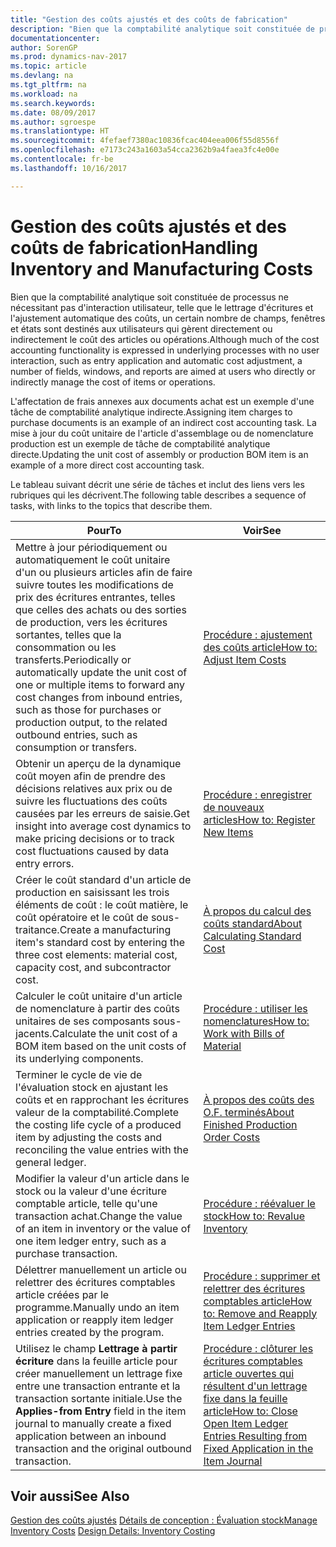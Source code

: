 ```yaml
---
title: "Gestion des coûts ajustés et des coûts de fabrication"
description: "Bien que la comptabilité analytique soit constituée de processus ne nécessitant pas d'interaction utilisateur, telle que le lettrage d'écritures et l'ajustement automatique des coûts, un certain nombre de champs, fenêtres et états sont destinés aux utilisateurs qui gèrent directement ou indirectement le coût des articles ou opérations."
documentationcenter: 
author: SorenGP
ms.prod: dynamics-nav-2017
ms.topic: article
ms.devlang: na
ms.tgt_pltfrm: na
ms.workload: na
ms.search.keywords: 
ms.date: 08/09/2017
ms.author: sgroespe
ms.translationtype: HT
ms.sourcegitcommit: 4fefaef7380ac10836fcac404eea006f55d8556f
ms.openlocfilehash: e7173c243a1603a54cca2362b9a4faea3fc4e00e
ms.contentlocale: fr-be
ms.lasthandoff: 10/16/2017

---
```

# <a name="handling-inventory-and-manufacturing-costs"></a><span data-ttu-id="fd942-103">Gestion des coûts ajustés et des coûts de fabrication</span><span class="sxs-lookup"><span data-stu-id="fd942-103">Handling Inventory and Manufacturing Costs</span></span>
<span data-ttu-id="fd942-104">Bien que la comptabilité analytique soit constituée de processus ne nécessitant pas d'interaction utilisateur, telle que le lettrage d'écritures et l'ajustement automatique des coûts, un certain nombre de champs, fenêtres et états sont destinés aux utilisateurs qui gèrent directement ou indirectement le coût des articles ou opérations.</span><span class="sxs-lookup"><span data-stu-id="fd942-104">Although much of the cost accounting functionality is expressed in underlying processes with no user interaction, such as entry application and automatic cost adjustment, a number of fields, windows, and reports are aimed at users who directly or indirectly manage the cost of items or operations.</span></span>  

 <span data-ttu-id="fd942-105">L'affectation de frais annexes aux documents achat est un exemple d'une tâche de comptabilité analytique indirecte.</span><span class="sxs-lookup"><span data-stu-id="fd942-105">Assigning item charges to purchase documents is an example of an indirect cost accounting task.</span></span> <span data-ttu-id="fd942-106">La mise à jour du coût unitaire de l'article d'assemblage ou de nomenclature production est un exemple de tâche de comptabilité analytique directe.</span><span class="sxs-lookup"><span data-stu-id="fd942-106">Updating the unit cost of assembly or production BOM item is an example of a more direct cost accounting task.</span></span>  

 <span data-ttu-id="fd942-107">Le tableau suivant décrit une série de tâches et inclut des liens vers les rubriques qui les décrivent.</span><span class="sxs-lookup"><span data-stu-id="fd942-107">The following table describes a sequence of tasks, with links to the topics that describe them.</span></span>   

|<span data-ttu-id="fd942-108">**Pour**</span><span class="sxs-lookup"><span data-stu-id="fd942-108">**To**</span></span>|<span data-ttu-id="fd942-109">**Voir**</span><span class="sxs-lookup"><span data-stu-id="fd942-109">**See**</span></span>|  
|------------|-------------|  
|<span data-ttu-id="fd942-110">Mettre à jour périodiquement ou automatiquement le coût unitaire d'un ou plusieurs articles afin de faire suivre toutes les modifications de prix des écritures entrantes, telles que celles des achats ou des sorties de production, vers les écritures sortantes, telles que la consommation ou les transferts.</span><span class="sxs-lookup"><span data-stu-id="fd942-110">Periodically or automatically update the unit cost of one or multiple items to forward any cost changes from inbound entries, such as those for purchases or production output, to the related outbound entries, such as consumption or transfers.</span></span>|[<span data-ttu-id="fd942-111">Procédure : ajustement des coûts article</span><span class="sxs-lookup"><span data-stu-id="fd942-111">How to: Adjust Item Costs</span></span>](inventory-how-adjust-item-costs.md)|  
|<span data-ttu-id="fd942-112">Obtenir un aperçu de la dynamique coût moyen afin de prendre des décisions relatives aux prix ou de suivre les fluctuations des coûts causées par les erreurs de saisie.</span><span class="sxs-lookup"><span data-stu-id="fd942-112">Get insight into average cost dynamics to make pricing decisions or to track cost fluctuations caused by data entry errors.</span></span>|[<span data-ttu-id="fd942-113">Procédure : enregistrer de nouveaux articles</span><span class="sxs-lookup"><span data-stu-id="fd942-113">How to: Register New Items</span></span>](inventory-how-register-new-items.md)|  
|<span data-ttu-id="fd942-114">Créer le coût standard d'un article de production en saisissant les trois éléments de coût : le coût matière, le coût opératoire et le coût de sous-traitance.</span><span class="sxs-lookup"><span data-stu-id="fd942-114">Create a manufacturing item's standard cost by entering the three cost elements: material cost, capacity cost, and subcontractor cost.</span></span>|[<span data-ttu-id="fd942-115">À propos du calcul des coûts standard</span><span class="sxs-lookup"><span data-stu-id="fd942-115">About Calculating Standard Cost</span></span>](finance-about-calculating-standard-cost.md)|  
|<span data-ttu-id="fd942-116">Calculer le coût unitaire d'un article de nomenclature à partir des coûts unitaires de ses composants sous-jacents.</span><span class="sxs-lookup"><span data-stu-id="fd942-116">Calculate the unit cost of a BOM item based on the unit costs of its underlying components.</span></span>|[<span data-ttu-id="fd942-117">Procédure : utiliser les nomenclatures</span><span class="sxs-lookup"><span data-stu-id="fd942-117">How to: Work with Bills of Material</span></span>](inventory-how-work-BOMs.md)|  
|<span data-ttu-id="fd942-118">Terminer le cycle de vie de l'évaluation stock en ajustant les coûts et en rapprochant les écritures valeur de la comptabilité.</span><span class="sxs-lookup"><span data-stu-id="fd942-118">Complete the costing life cycle of a produced item by adjusting the costs and reconciling the value entries with the general ledger.</span></span>|[<span data-ttu-id="fd942-119">À propos des coûts des O.F. terminés</span><span class="sxs-lookup"><span data-stu-id="fd942-119">About Finished Production Order Costs</span></span>](finance-about-finished-production-order-costs.md)|  
|<span data-ttu-id="fd942-120">Modifier la valeur d'un article dans le stock ou la valeur d'une écriture comptable article, telle qu'une transaction achat.</span><span class="sxs-lookup"><span data-stu-id="fd942-120">Change the value of an item in inventory or the value of one item ledger entry, such as a purchase transaction.</span></span>|[<span data-ttu-id="fd942-121">Procédure : réévaluer le stock</span><span class="sxs-lookup"><span data-stu-id="fd942-121">How to: Revalue Inventory</span></span>](inventory-how-revalue-inventory.md)|
|<span data-ttu-id="fd942-122">Délettrer manuellement un article ou relettrer des écritures comptables article créées par le programme.</span><span class="sxs-lookup"><span data-stu-id="fd942-122">Manually undo an item application or reapply item ledger entries created by the program.</span></span>|[<span data-ttu-id="fd942-123">Procédure : supprimer et relettrer des écritures comptables article</span><span class="sxs-lookup"><span data-stu-id="fd942-123">How to: Remove and Reapply Item Ledger Entries</span></span>](finance-how-to-remove-and-reapply-item-entries.md)|  
|<span data-ttu-id="fd942-124">Utilisez le champ **Lettrage à partir écriture** dans la feuille article pour créer manuellement un lettrage fixe entre une transaction entrante et la transaction sortante initiale.</span><span class="sxs-lookup"><span data-stu-id="fd942-124">Use the **Applies-from Entry** field in the item journal to manually create a fixed application between an inbound transaction and the original outbound transaction.</span></span>|[<span data-ttu-id="fd942-125">Procédure : clôturer les écritures comptables article ouvertes qui résultent d'un lettrage fixe dans la feuille article</span><span class="sxs-lookup"><span data-stu-id="fd942-125">How to: Close Open Item Ledger Entries Resulting from Fixed Application in the Item Journal</span></span>](finance-how-to-close-open-item-ledger-entries-resulting-from-fixed-application-in-the-item-journal.md)|  

## <a name="see-also"></a><span data-ttu-id="fd942-126">Voir aussi</span><span class="sxs-lookup"><span data-stu-id="fd942-126">See Also</span></span>  
<span data-ttu-id="fd942-127">[Gestion des coûts ajustés](finance-manage-inventory-costs.md)
[Détails de conception : Évaluation stock](design-details-inventory-costing.md)</span><span class="sxs-lookup"><span data-stu-id="fd942-127">[Manage Inventory Costs](finance-manage-inventory-costs.md)
[Design Details: Inventory Costing](design-details-inventory-costing.md)</span></span>

